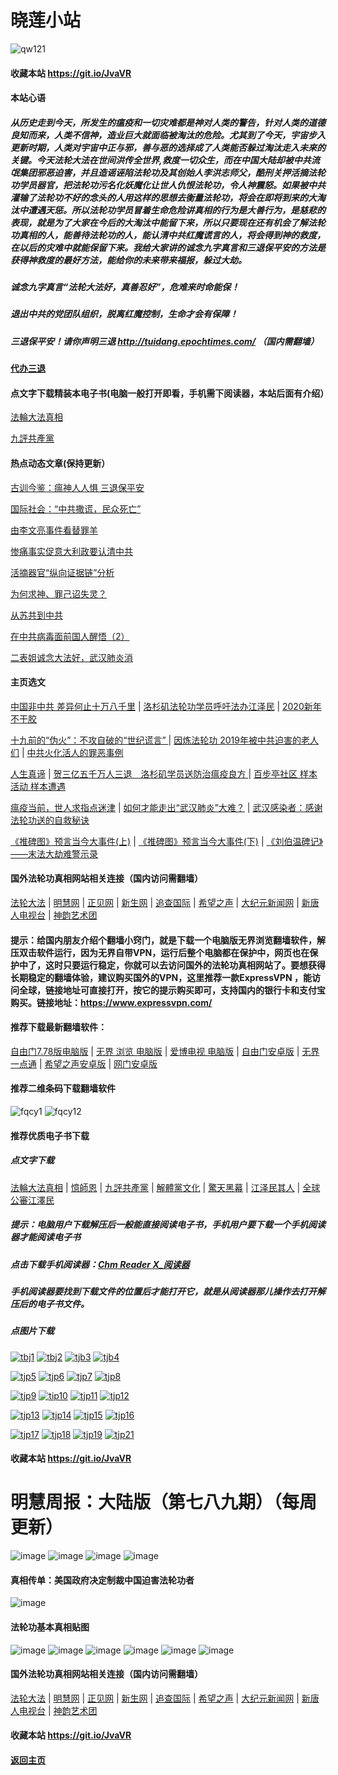 # 晓莲小站

![qw121](https://user-images.githubusercontent.com/61768866/76094515-ba965380-5ffd-11ea-942f-517e4300e7d1.png)

#### 收藏本站 https://git.io/JvaVR

#### 本站心语

##### 从历史走到今天，所发生的瘟疫和一切灾难都是神对人类的警告，针对人类的道德良知而来，人类不信神，造业巨大就面临被淘汰的危险。尤其到了今天，宇宙步入更新时期，人类对宇宙中正与邪，善与恶的选择成了人类能否躲过淘汰走入未來的关键。今天法轮大法在世间洪传全世界,救度一切众生，而在中国大陆却被中共流氓集团邪恶迫害，并且造谣诬陷法轮功及其创始人李洪志师父，酷刑关押活摘法轮功学员器官，把法轮功污名化妖魔化让世人仇恨法轮功，令人神震怒。如果被中共灌输了法轮功不好的念头的人用这样的思想去衡量法轮功，将会在即将到来的大淘汰中遭遇天惩。所以法轮功学员冒着生命危险讲真相的行为是大善行为，是慈悲的表现，就是为了大家在今后的大淘汰中能留下来，所以只要现在还有机会了解法轮功真相的人，能善待法轮功的人，能认清中共红魔谎言的人，将会得到神的救度，在以后的灾难中就能保留下来。我给大家讲的诚念九字真言和三退保平安的方法是获得神救度的最好方法，能给你的未来带来福报，躲过大劫。

##### 诚念九字真言“法轮大法好，真善忍好”，危难来时命能保！

##### 退出中共的党团队组织，脱离红魔控制，生命才会有保障！

##### 三退保平安！请你声明三退  http://tuidang.epochtimes.com/ （国内需翻墙）

#### [代办三退](https://github.com/Hongyu91/cecjy/issues/5#issue-575149086) 

#### 点文字下载精装本电子书(电脑一般打开即看，手机需下阅读器，本站后面有介绍）

[法輪大法真相](https://github.com/Hongyu91/cecjy/files/4318121/default.zip)

[九評共產黨](https://github.com/Hongyu91/cecjy/files/4318129/default.zip)

#### 热点动态文章(保持更新）

[古训今鉴：瘟神人人惧 三退保平安](https://github.com/Hongyu91/cecjy/issues/157#issue-586765239)

[国际社会：“中共撒谎，民众死亡”](https://github.com/Hongyu91/cecjy/issues/158#issue-586767818)

[由李文亮事件看替罪羊](https://github.com/Hongyu91/cecjy/issues/159#issue-586769186)

[惨痛事实促意大利政要认清中共](https://github.com/Hongyu91/cecjy/issues/160#issue-586770410)

[活摘器官“纵向证据链”分析](https://github.com/Hongyu91/cecjy/issues/154#issue-585992200)

[为何求神、罪己诏失灵？](https://github.com/Hongyu91/cecjy/issues/150#issue-585986171)

[从苏共到中共](https://github.com/Hongyu91/cecjy/issues/151#issue-585987351)

[在中共病毒面前国人醒悟（2）](https://github.com/Hongyu91/cecjy/issues/152#issue-585988983)

[二表姐诚念大法好，武汉肺炎消 ](https://github.com/Hongyu91/cecjy/issues/153#issue-585989865)

#### 主页选文

[中国非中共 差异何止十万八千里](https://github.com/Hongyu91/cecjy/issues/148#issue-585672123) |
[洛杉矶法轮功学员呼吁法办江泽民](https://github.com/Hongyu91/cecjy/issues/99#issue-581571478) |
[2020新年不干胶](https://github.com/Hongyu91/cecjy/issues/3#issue-575143199)

[十九前的“伪火”：不攻自破的“世纪谎言” ](https://github.com/Hongyu91/cecjy/issues/8#issue-575166952) |
[因炼法轮功 2019年被中共迫害的老人们](https://github.com/Hongyu91/cecjy/issues/6#issue-575160898) |
[中共火化活人的罪恶事例](https://github.com/Hongyu91/cecjy/issues/7#issue-575164500)

[人生真谛](http://drwsmab.ask2ask.com/2019/01/22/shenyun2019/) |
[贺三亿五千万人三退　洛杉矶学员送防治瘟疫良方 ](https://github.com/Hongyu91/cecjy/issues/16#issue-575196004) |
[百步亭社区 样本活动 样本遭遇](https://github.com/Hongyu91/cecjy/issues/15#issue-575188950)

[瘟疫当前，世人求指点迷津](https://github.com/Hongyu91/cecjy/issues/13#issue-575176580) |
[如何才能走出“武汉肺炎”大难？](https://github.com/Hongyu91/cecjy/issues/14#issue-575181554) |
[武汉感染者：感谢法轮功送的自救秘诀](https://github.com/Hongyu91/cecjy/issues/12#issue-575174726)

[《推碑图》预言当今大事件(上)](https://github.com/Hongyu91/cecjy/issues/11#issue-575171523) |
[《推碑图》预言当今大事件(下)](https://github.com/Hongyu91/cecjy/issues/10#issue-575170294) |
[《刘伯温碑记》――末法大劫难警示录](https://github.com/Hongyu91/cecjy/issues/9#issue-575168726)

#### 国外法轮功真相网站相关连接（国内访问需翻墙）
 
[法轮大法](https://www.falundafa.org/) |
[明慧网](http://www.minghui.org/) |
[正见网](http://www.zhengjian.org/) |
[新生网](http://www.xinsheng.net/) |
[追查国际](http://www.zhuichaguoji.org/) |
[希望之声](https://www.soundofhope.org/) |
[大纪元新闻网](https://www.epochtimes.com/) |
[新唐人电视台](https://www.ntdtv.com/) |
[神韵艺术团](https://zh-cn.shenyunperformingarts.org/) 

#### 提示：给国内朋友介绍个翻墙小窍门，就是下载一个电脑版无界浏览翻墙软件，解压双击软件运行，因为无界自带VPN，运行后整个电脑都在保护中，网页也在保护中了，这时只要运行稳定，你就可以去访问国外的法轮功真相网站了。要想获得长期稳定的翻墙体验，建议购买国外的VPN，这里推荐一款ExpressVPN ，能访问全球，链接地址可直接打开，按它的提示购买即可，支持国内的银行卡和支付宝购买。链接地址：https://www.expressvpn.com/

#### 推荐下载最新翻墙软件：

[自由门7.78版电脑版](https://github.com/Hongyu91/cecjy/files/4353481/fg778r.zip) |
[无界 浏览 电脑版](https://github.com/Hongyu91/cecjy/files/4312303/u1902.zip) | 
[爱博电视 电脑版](https://github.com/Hongyu91/cecjy/files/4312292/iPPOTV.zip) |
[自由门安卓版](https://github.com/Hongyu91/cecjy/files/4315538/fgma.zip) |
[无界一点通](https://github.com/Hongyu91/cecjy/files/4367851/um.zip) |
[希望之声安卓版](https://github.com/Hongyu91/cecjy/files/4312282/oHopea.zip) |
[网门安卓版](https://github.com/Hongyu91/cecjy/files/4312289/oGate.zip)

#### 推荐二维条码下载翻墙软件

![fqcy1](https://user-images.githubusercontent.com/61768866/76378242-f0359680-6387-11ea-9b4b-1523e516dc17.png) 
![fqcy12](https://user-images.githubusercontent.com/61768866/76378266-fb88c200-6387-11ea-908a-6a87a1f7d387.png)

#### 推荐优质电子书下载

##### 点文字下载

[法輪大法真相](https://github.com/Hongyu91/cecjy/files/4318121/default.zip) |
[憶師恩](https://github.com/Hongyu91/cecjy/files/4318160/default.zip) |
[九評共產黨](https://github.com/Hongyu91/cecjy/files/4318129/default.zip) |
[解體黨文化](https://github.com/Hongyu91/cecjy/files/4318136/default.zip) |
[驚天黑幕](https://github.com/Hongyu91/cecjy/files/4318143/default.zip) |
[江泽民其人](https://github.com/Hongyu91/cecjy/files/4318148/default.zip) |
[全球公審江澤民](https://github.com/Hongyu91/cecjy/files/4318152/default.zip)

##### 提示：电脑用户下载解压后一般能直接阅读电子书，手机用户要下载一个手机阅读器才能阅读电子书
##### 点击下载手机阅读器：[Chm Reader X_阅读器](https://github.com/Hongyu91/cecjy/files/4318231/Chm.Reader.X_.com.zip)
##### 手机阅读器要找到下载文件的位置后才能打开它，就是从阅读器那儿操作去打开解压后的电子书文件。

##### 点图片下载

[![tbj1](https://user-images.githubusercontent.com/61768866/76383943-722dbb80-6398-11ea-8a40-50443e8441ae.png)](https://github.com/Hongyu91/cecjy/files/4316018/default.zip)
[![tbj2](https://user-images.githubusercontent.com/61768866/76384391-a9509c80-6399-11ea-96d4-188ebc58a8df.png)](https://github.com/Hongyu91/cecjy/files/4316120/default.zip)
[![tjb3](https://user-images.githubusercontent.com/61768866/76384662-85da2180-639a-11ea-9399-38ecc02667c3.png)](https://github.com/Hongyu91/cecjy/files/4316148/default.zip)
[![tjb4](https://user-images.githubusercontent.com/61768866/76384988-76a7a380-639b-11ea-877c-5972040fa56f.png)](https://github.com/Hongyu91/cecjy/files/4316165/default.zip)

[![tjp5](https://user-images.githubusercontent.com/61768866/76385451-a3a88600-639c-11ea-9226-034e2d235c6f.png)](https://github.com/Hongyu91/cecjy/files/4316204/default.zip)
[![tjp6](https://user-images.githubusercontent.com/61768866/76385875-dbfc9400-639d-11ea-9d31-4f1e3de363f8.png)](https://github.com/Hongyu91/cecjy/files/4316214/default.zip)
[![tjp7](https://user-images.githubusercontent.com/61768866/76386619-e0c24780-639f-11ea-906f-27135a7c2a60.png)](https://github.com/Hongyu91/cecjy/files/4316271/default.zip)
[![tjp8](https://user-images.githubusercontent.com/61768866/76386876-82499900-63a0-11ea-9610-62adc3ff7b14.png)](https://github.com/Hongyu91/cecjy/files/4316280/default.zip)

[![tjp9](https://user-images.githubusercontent.com/61768866/76387603-49aabf00-63a2-11ea-82e0-9a3c777ccc03.png)](https://github.com/Hongyu91/cecjy/files/4316308/default.zip)
[![tip10](https://user-images.githubusercontent.com/61768866/76387981-fc7b1d00-63a2-11ea-8808-b97bd26ebe42.png)](https://github.com/Hongyu91/cecjy/files/4316323/default.zip)
[![tjp11](https://user-images.githubusercontent.com/61768866/76388286-bb373d00-63a3-11ea-9d08-d0616c87a5ee.png)](https://github.com/Hongyu91/cecjy/files/4316342/default.zip)
[![tjp12](https://user-images.githubusercontent.com/61768866/76388709-b030dc80-63a4-11ea-8a52-683d9a546140.png)](https://github.com/Hongyu91/cecjy/files/4316363/default.zip)

[![tjp13](https://user-images.githubusercontent.com/61768866/76389119-81673600-63a5-11ea-8eba-cb272fc144ad.png)](https://github.com/Hongyu91/cecjy/files/4316398/default.zip)
[![tjp14](https://user-images.githubusercontent.com/61768866/76389399-19fdb600-63a6-11ea-9bf1-492b7b3c1684.png)](https://github.com/Hongyu91/cecjy/files/4316420/default.zip)
[![tjp15](https://user-images.githubusercontent.com/61768866/76389642-a9a36480-63a6-11ea-9676-d81981624ef5.png)](https://github.com/Hongyu91/cecjy/files/4316442/default.zip)
[![tjp16](https://user-images.githubusercontent.com/61768866/76389935-6a294800-63a7-11ea-8034-1ca7979ff528.png)](https://github.com/Hongyu91/cecjy/files/4316455/default.zip)

[![tjp17](https://user-images.githubusercontent.com/61768866/76390380-44507300-63a8-11ea-97c6-c55a5f09185a.png)](https://github.com/Hongyu91/cecjy/files/4316483/default.zip)
[![tjp18](https://user-images.githubusercontent.com/61768866/76390774-f5570d80-63a8-11ea-8e01-fb77a91ffdfd.png)](https://github.com/Hongyu91/cecjy/files/4316498/default.zip)
[![tjp19](https://user-images.githubusercontent.com/61768866/76391059-90e87e00-63a9-11ea-9cb8-f46029a54747.png)](https://github.com/Hongyu91/cecjy/files/4316510/default.zip)
[![tjp21](https://user-images.githubusercontent.com/61768866/76959251-32e10b00-6954-11ea-9f12-316905b2437a.png)](https://github.com/Hongyu91/cecjy/files/4348821/default.zip)
#### 收藏本站 https://git.io/JvaVR

# 明慧周报：大陆版（第七八九期）（每周更新）

![image](https://user-images.githubusercontent.com/61768866/77146774-d6522d00-6ac6-11ea-8a86-6ccd38268938.png)
![image](https://user-images.githubusercontent.com/61768866/77146816-e702a300-6ac6-11ea-9ecc-2266a04c5f31.png)
![image](https://user-images.githubusercontent.com/61768866/77146846-fe419080-6ac6-11ea-9215-4c414d8e3295.png)
![image](https://user-images.githubusercontent.com/61768866/77146878-0f8a9d00-6ac7-11ea-815e-40c8d43b78e9.png)

#### 真相传单：美国政府决定制裁中国迫害法轮功者

![image](https://user-images.githubusercontent.com/61768866/75843272-bb689300-5e0d-11ea-8fda-4cc931c74942.png)

#### 法轮功基本真相贴图
 
![image](https://user-images.githubusercontent.com/61768866/75843311-d6d39e00-5e0d-11ea-97ce-91d578dc452d.png)
![image](https://user-images.githubusercontent.com/61768866/75843362-ef43b880-5e0d-11ea-8783-74f0aed401da.png)
![image](https://user-images.githubusercontent.com/61768866/75843414-0d111d80-5e0e-11ea-9db8-038a2499ce61.png)
![image](https://user-images.githubusercontent.com/61768866/75843455-2a45ec00-5e0e-11ea-9776-bc56579dba9a.png)
![image](https://user-images.githubusercontent.com/61768866/75843491-40ec4300-5e0e-11ea-8eb5-54ba558b79a8.png)
![image](https://user-images.githubusercontent.com/61768866/75843547-5c574e00-5e0e-11ea-8552-45cee240c791.png)

#### 国外法轮功真相网站相关连接（国内访问需翻墙）
 
[法轮大法](https://www.falundafa.org/) |
[明慧网](http://www.minghui.org/) |
[正见网](http://www.zhengjian.org/) |
[新生网](http://www.xinsheng.net/) |
[追查国际](http://www.zhuichaguoji.org/) |
[希望之声](https://www.soundofhope.org/) |
[大纪元新闻网](https://www.epochtimes.com/) |
[新唐人电视台](https://www.ntdtv.com/) |
[神韵艺术团](https://zh-cn.shenyunperformingarts.org/) 

#### 收藏本站 https://git.io/JvaVR

#### [返回主页](https://github.com/Hongyu91/cecjy)
